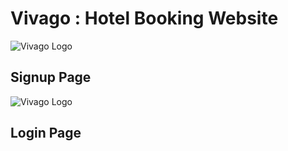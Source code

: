 # Vivago : Hotel Booking Website

![Vivago Logo](https://github.com/sgrmshrsm7/webprogramminglab/blob/master/sem3/Pract6/Images/Vivago.png)


## Signup Page
![Vivago Logo](https://github.com/sgrmshrsm7/webprogramminglab/blob/master/sem3/Pract6/Images/Preview/signuppreview.png)


## Login Page
